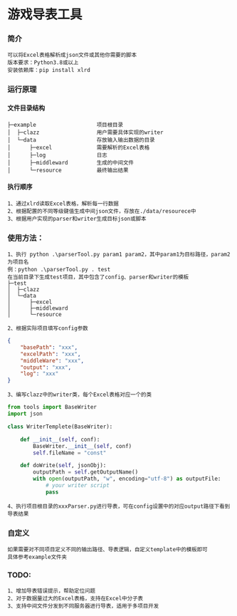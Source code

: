# 游戏导表工具
### 简介
    可以将Excel表格解析成json文件或其他你需要的脚本
    版本要求：Python3.8或以上
    安装依赖库：pip install xlrd

### 运行原理
#### 文件目录结构
    ├─example                   项目根目录
    │  ├─clazz                  用户需要具体实现的writer
    │  └─data                   存放输入输出数据的目录
    │      ├─excel              需要解析的Excel表格
    │      ├─log                日志
    │      ├─middleward         生成的中间文件
    │      └─resource           最终输出结果

#### 执行顺序
    1、通过xlrd读取Excel表格，解析每一行数据
    2、根据配置的不同等级键值生成中间json文件，存放在./data/resourece中
    3、根据用户实现的parser和writer生成目标json或脚本

### 使用方法：
    1、执行 python .\parserTool.py param1 param2，其中param1为目标路径，param2为项目名
    例：python .\parserTool.py . test
    在当前目录下生成test项目，其中包含了config、parser和writer的模板
    ├─test
    │  ├─clazz
    │  └─data
    │      ├─excel
    │      ├─middleward
    │      └─resource

    2、根据实际项目填写config参数
```json
{
    "basePath": "xxx",
    "excelPath": "xxx",
    "middleWare": "xxx",
    "output": "xxx",
    "log": "xxx"
}
```

    3、编写clazz中的writer类，每个Excel表格对应一个的类
```python
from tools import BaseWriter
import json

class WriterTemplete(BaseWriter):

    def __init__(self, conf):
        BaseWriter.__init__(self, conf)
        self.fileName = "const"

    def doWrite(self, jsonObj):
        outputPath = self.getOutputName()
        with open(outputPath, "w", encoding="utf-8") as outputFile:
            # your writer script
            pass
```

    4、执行项目根目录的xxxParser.py进行导表，可在config设置中的对应output路径下看到导表结果

### 自定义
    如果需要对不同项目定义不同的输出路径、导表逻辑，自定义template中的模板即可
    具体参考example文件夹

### TODO:
    1、增加导表错误提示，帮助定位问题
    2、对于数据量过大的Excel表格，支持在Excel中分子表
    3、支持中间文件分发到不同服务器进行导表，适用于多项目开发
